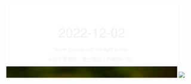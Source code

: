 <!-- [START DAILY SAYING] -->
<!-- Please keep comment here to allow auto-update -->
<p align="center">
  <img src="assets/daily-saying/2022-12-02.svg" height="196"/>
  <img src="https://dots365.herokuapp.com?d=2022-12-02" height="196"/>
</p>
<!-- [END DAILY SAYING] -->

<!-- <p align="center">
<img alt="profile views" src="https://komarev.com/ghpvc/?username=bubkoo&color=brightgreen&style=flat-square&label=PROFILE+VIEWS" />
</p> -->
